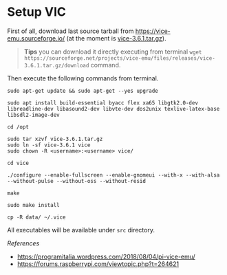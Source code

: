 # Setup VIC

First of all, download last source tarball from https://vice-emu.sourceforge.io/ (at the moment is [vice-3.6.1.tar.gz](https://sourceforge.net/projects/vice-emu/files/releases/vice-3.6.1.tar.gz/download)).

> **Tips** you can download it directly executing from terminal `wget https://sourceforge.net/projects/vice-emu/files/releases/vice-3.6.1.tar.gz/download` command.

Then execute the following commands from terminal.

```
sudo apt-get update && sudo apt-get --yes upgrade

sudo apt install build-essential byacc flex xa65 libgtk2.0-dev libreadline-dev libasound2-dev libvte-dev dos2unix texlive-latex-base libsdl2-image-dev

cd /opt

sudo tar xzvf vice-3.6.1.tar.gz
sudo ln -sf vice-3.6.1 vice
sudo chown -R <username>:<username> vice/

cd vice

./configure --enable-fullscreen --enable-gnomeui --with-x --with-alsa --without-pulse --without-oss --without-resid

make

sudo make install

cp -R data/ ~/.vice
```

All executables will be available under `src` directory.


*References*

* https://programitalia.wordpress.com/2018/08/04/pi-vice-emu/
* https://forums.raspberrypi.com/viewtopic.php?t=264621


